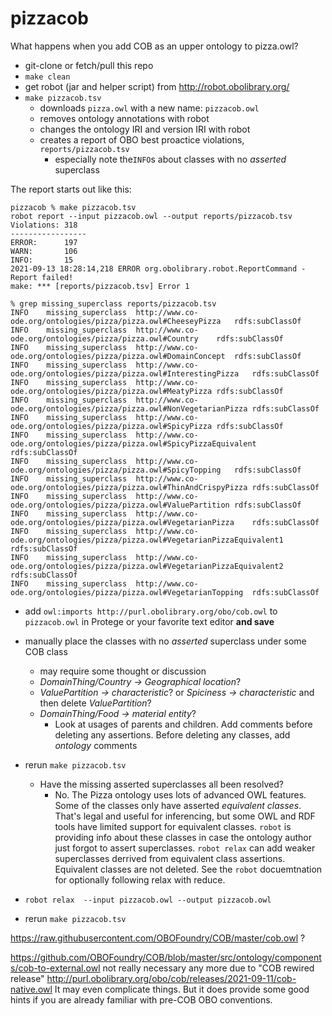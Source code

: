 # pizzacob
What happens when you add COB as an upper ontology to pizza.owl?

- git-clone or fetch/pull this repo
- `make clean`
- get robot (jar and helper script) from http://robot.obolibrary.org/
- `make pizzacob.tsv` 
    - downloads `pizza.owl` with a new name: `pizzacob.owl`
    - removes ontology annotations with robot
    - changes the ontology IRI and version IRI with robot
    - creates a report of OBO best proactice violations, `reports/pizzacob.tsv`
        - especially note the`INFO`s about classes with no *asserted* superclass

The report starts out like this:

```
pizzacob % make pizzacob.tsv 
robot report --input pizzacob.owl --output reports/pizzacob.tsv
Violations: 318
-----------------
ERROR:      197
WARN:       106
INFO:       15
2021-09-13 18:28:14,218 ERROR org.obolibrary.robot.ReportCommand - Report failed!
make: *** [reports/pizzacob.tsv] Error 1

% grep missing_superclass reports/pizzacob.tsv
INFO	missing_superclass	http://www.co-ode.org/ontologies/pizza/pizza.owl#CheeseyPizza	rdfs:subClassOf	
INFO	missing_superclass	http://www.co-ode.org/ontologies/pizza/pizza.owl#Country	rdfs:subClassOf	
INFO	missing_superclass	http://www.co-ode.org/ontologies/pizza/pizza.owl#DomainConcept	rdfs:subClassOf	
INFO	missing_superclass	http://www.co-ode.org/ontologies/pizza/pizza.owl#InterestingPizza	rdfs:subClassOf	
INFO	missing_superclass	http://www.co-ode.org/ontologies/pizza/pizza.owl#MeatyPizza	rdfs:subClassOf	
INFO	missing_superclass	http://www.co-ode.org/ontologies/pizza/pizza.owl#NonVegetarianPizza	rdfs:subClassOf	
INFO	missing_superclass	http://www.co-ode.org/ontologies/pizza/pizza.owl#SpicyPizza	rdfs:subClassOf	
INFO	missing_superclass	http://www.co-ode.org/ontologies/pizza/pizza.owl#SpicyPizzaEquivalent	rdfs:subClassOf	
INFO	missing_superclass	http://www.co-ode.org/ontologies/pizza/pizza.owl#SpicyTopping	rdfs:subClassOf	
INFO	missing_superclass	http://www.co-ode.org/ontologies/pizza/pizza.owl#ThinAndCrispyPizza	rdfs:subClassOf	
INFO	missing_superclass	http://www.co-ode.org/ontologies/pizza/pizza.owl#ValuePartition	rdfs:subClassOf	
INFO	missing_superclass	http://www.co-ode.org/ontologies/pizza/pizza.owl#VegetarianPizza	rdfs:subClassOf	
INFO	missing_superclass	http://www.co-ode.org/ontologies/pizza/pizza.owl#VegetarianPizzaEquivalent1	rdfs:subClassOf	
INFO	missing_superclass	http://www.co-ode.org/ontologies/pizza/pizza.owl#VegetarianPizzaEquivalent2	rdfs:subClassOf	
INFO	missing_superclass	http://www.co-ode.org/ontologies/pizza/pizza.owl#VegetarianTopping	rdfs:subClassOf	
```

- add `owl:imports http://purl.obolibrary.org/obo/cob.owl` to `pizzacob.owl` in Protege or your favorite text editor **and save**

- manually place the classes with no *asserted* superclass under some COB class
    - may require some thought or discussion
    - _DomainThing/Country -> Geographical location_?
    - _ValuePartition -> characteristic_? or _Spiciness -> characteristic_ and then delete _ValuePartition_?
    - _DomainThing/Food -> material entity_?
        - Look at usages of parents and children. Add comments before deleting any assertions. Before deleting any classes, add _ontology_ comments

- rerun `make pizzacob.tsv`
    -  Have the missing asserted superclasses all been resolved?
        -  No. The Pizza ontology uses lots of advanced OWL features. Some of the classes only have asserted _equivalent classes_. That's legal and useful for inferencing, but some OWL and RDF tools have limited support for equivalent classes. `robot` is providing info about these classes in case the ontology author just forgot to assert superclasses. `robot relax` can add weaker superclasses derrived from equivalent class assertions. Equivalent classes are not deleted. See the `robot` docuemtnation for optionally following relax with reduce.
- `robot relax  --input pizzacob.owl --output pizzacob.owl`
- rerun `make pizzacob.tsv`


https://raw.githubusercontent.com/OBOFoundry/COB/master/cob.owl ?

https://github.com/OBOFoundry/COB/blob/master/src/ontology/components/cob-to-external.owl not really necessary any more due to "COB rewired release" http://purl.obolibrary.org/obo/cob/releases/2021-09-11/cob-native.owl  It may even complicate things. But it does provide some good hints if you are already familiar with pre-COB OBO conventions.
